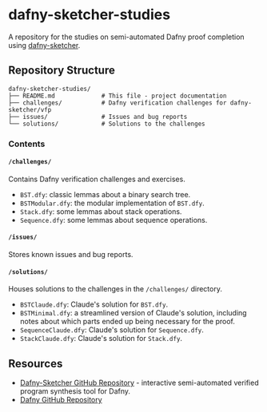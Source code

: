 # dafny-sketcher-studies

A repository for the studies on semi-automated Dafny proof completion using [dafny-sketcher](https://github.com/namin/dafny-sketcher).

## Repository Structure

```
dafny-sketcher-studies/
├── README.md             # This file - project documentation
├── challenges/           # Dafny verification challenges for dafny-sketcher/vfp
├── issues/               # Issues and bug reports 
└── solutions/            # Solutions to the challenges
```

### Contents

#### `/challenges/`
Contains Dafny verification challenges and exercises.
- `BST.dfy`: classic lemmas about a binary search tree.
- `BSTModular.dfy`: the modular implementation of `BST.dfy`.
- `Stack.dfy`: some lemmas about stack operations.
- `Sequence.dfy`: some lemmas about sequence operations.

#### `/issues/`
Stores known issues and bug reports.

#### `/solutions/`
Houses solutions to the challenges in the `/challenges/` directory.
- `BSTClaude.dfy`: Claude's solution for `BST.dfy`.
- `BSTMinimal.dfy`: a streamlined version of Claude's solution, including notes about which parts ended up being necessary for the proof.
- `SequenceClaude.dfy`: Claude's solution for `Sequence.dfy`.
- `StackClaude.dfy`: Claude's solution for `Stack.dfy`.


## Resources

- [Dafny-Sketcher GitHub Repository](https://github.com/namin/dafny-sketcher) - interactive semi-automated verified program synthesis tool for Dafny.
- [Dafny GitHub Repository](https://github.com/dafny-lang/dafny)